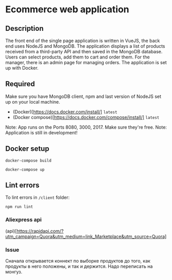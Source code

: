 # Ecommerce web application

## Description

The front end of the single page application is written in VueJS, the back end uses NodeJS and MongoDB. The application displays a list of products received from a third-party API and then saved in the MongoDB database. Users can select products, add them to cart and order them. For the manager, there is an admin page for managing orders.
The application is set up with Docker.

## Required

Make sure you have MongoDB client, npm and last version of NodeJS set up on your local machine.

- (Docker)[https://docs.docker.com/install/] `latest`
- (Docker compose)[https://docs.docker.com/compose/install/] `latest`

Note: App runs on the Ports 8080, 3000, 2017. Make sure they're free.
Note: Application is still in development!

## Docker setup

```
docker-compose build
```
```
docker-compose up
```
## Lint errors

To lint errors in `/client` folder:

``` npm run lint ```

### Aliexpress api 

(api)[https://rapidapi.com/?utm_campaign=Quora&utm_medium=link_Marketplace&utm_source=Quora]

### Issue

Сначала открывается коннект по выборке продуктов до того, как продукты в него положены, и так и держится. Надо переписать на монгуз.